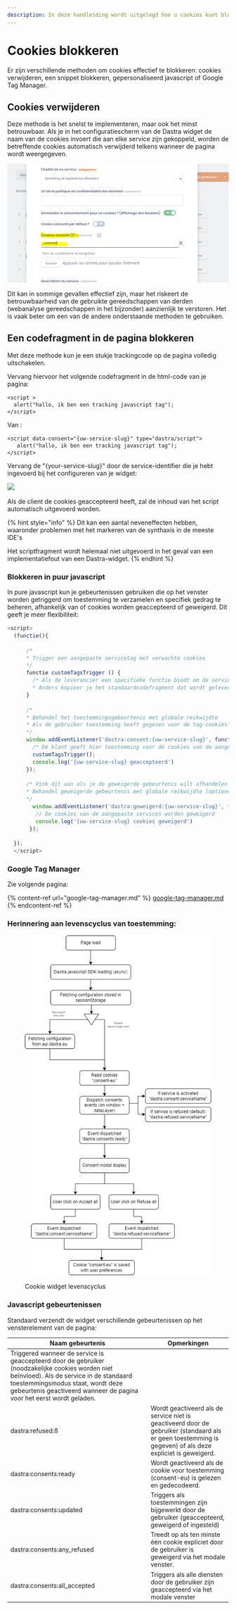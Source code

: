```yaml
---
description: In deze handleiding wordt uitgelegd hoe u cookies kunt blokkeren.
---
```


# Cookies blokkeren

Er zijn verschillende methoden om cookies effectief te blokkeren: cookies verwijderen, een snippet blokkeren, gepersonaliseerd javascript of Google Tag Manager.

## Cookies verwijderen

Deze methode is het snelst te implementeren, maar ook het minst betrouwbaar. Als je in het configuratiescherm van de Dastra widget de naam van de cookies invoert die aan elke service zijn gekoppeld, worden de betreffende cookies automatisch verwijderd telkens wanneer de pagina wordt weergegeven. &#x20;

![](<../../../../.gitbook/assets/image (85).png>)

Dit kan in sommige gevallen effectief zijn, maar het riskeert de betrouwbaarheid van de gebruikte gereedschappen van derden (webanalyse gereedschappen in het bijzonder) aanzienlijk te verstoren. Het is vaak beter om een van de andere onderstaande methoden te gebruiken.

## Een codefragment in de pagina blokkeren

Met deze methode kun je een stukje trackingcode op de pagina volledig uitschakelen.

Vervang hiervoor het volgende codefragment in de html-code van je pagina:

```markup
<script >
  alert("hallo, ik ben een tracking javascript tag");
</script>
```

Van :

```markup
<script data-consent="{uw-service-slug}" type="dastra/script">
   alert("hallo, ik ben een tracking javascript tag");
</script>
```

Vervang de "{your-service-slug}" door de service-identifier die je hebt ingevoerd bij het configureren van je widget:

![](<../../....//.gitbook/assets/image (86).png>)

Als de client de cookies geaccepteerd heeft, zal de inhoud van het script automatisch uitgevoerd worden.

{% hint style="info" %}
Dit kan een aantal neveneffecten hebben, waaronder problemen met het markeren van de synthaxis in de meeste IDE's &#x20;

Het scriptfragment wordt helemaal niet uitgevoerd in het geval van een implementatiefout van een Dastra-widget.
{% endhint %}

### Blokkeren in puur javascript

In pure javascript kun je gebeurtenissen gebruiken die op het venster worden getriggerd om toestemming te verzamelen en specifiek gedrag te beheren, afhankelijk van of cookies worden geaccepteerd of geweigerd. Dit geeft je meer flexibiliteit:

```javascript
<script>
  (functie(){

      /* 
      * Trigger een aangepaste servicetag met verwachte cookies
      */
      functie customTagsTrigger () {
        /* Als de leverancier een specifieke functie biedt om de service cookie-loos te laten werken, haal die dan hierheen.
        * Anders kopieer je het standaardcodefragment dat wordt geleverd door de tagverkopers*/
      }

      /*
      * Behandel het toestemmingsgebeurtenis met globale reikwijdte
      * Als de gebruiker toestemming heeft gegeven voor de tag-cookies van de aangepaste leverancier, wordt deze gebeurtenis geactiveerd bij elke pagina waarop de cookie-toestemmingswidget is geïnstalleerd.
      */
      window.addEventListener('dastra:consent:{uw-service-slug}', functie () {
        /* De klant geeft hier toestemming voor de cookies van de aangepaste leverancier */
        customTagsTrigger();
        console.log('{uw-service-slug} geaccepteerd')
      });

      /* Vink dit aan als je de geweigerde gebeurtenis wilt afhandelen
      * Behandel geweigerde gebeurtenis met globale reikwijdte (optioneel) 
      */
        window.addEventListener('dastra:geweigerd:{uw-service-slug}', functie () {
         // De cookies van de aangepaste services worden geweigerd 
         console.log('{uw-service-slug} cookies geweigerd')
       });
      
  });
  </script>
```

### Google Tag Manager

Zie volgende pagina:

{% content-ref url="google-tag-manager.md" %}
[google-tag-manager.md](google-tag-manager.md)
{% endcontent-ref %}

### Herinnering aan levenscyclus van toestemming:&#x20;

<figure><img src="../../../../.gitbook/assets/cookies-lifecycle.drawio.png" alt=""><figcaption><p>Cookie widget levenscyclus</p></figcaption></figure>

### Javascript gebeurtenissen

Standaard verzendt de widget verschillende gebeurtenissen op het vensterelement van de pagina:&#x20;

| Naam gebeurtenis | Opmerkingen |
| --------------------------------- | -------------------------------------------------------------------------------------------------------------------------------------------------------------------------------------------------------------------------------- |
| Triggered wanneer de service is geaccepteerd door de gebruiker (noodzakelijke cookies worden niet beïnvloed). Als de service in de standaard toestemmingsmodus staat, wordt deze gebeurtenis geactiveerd wanneer de pagina voor het eerst wordt geladen.
| dastra:refused:ß<slug du service> | Wordt geactiveerd als de service niet is geactiveerd door de gebruiker (standaard als er geen toestemming is gegeven) of als deze expliciet is geweigerd.
| dastra:consents:ready | Wordt geactiveerd als de cookie voor toestemming (consent-eu) is gelezen en gedecodeerd. |
| dastra:consents:updated | Triggers als toestemmingen zijn bijgewerkt door de gebruiker (geaccepteerd, geweigerd of ingesteld) |
| dastra:consents:any_refused | Treedt op als ten minste één cookie expliciet door de gebruiker is geweigerd via het modale venster.
| dastra:consents:all_accepted | Triggers als alle diensten door de gebruiker zijn geaccepteerd via het modale venster |